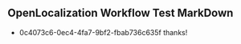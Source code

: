 ## OpenLocalization Workflow Test MarkDown
* 0c4073c6-0ec4-4fa7-9bf2-fbab736c635f 
thanks!<!--HONumber=Mar16_HO2-->
